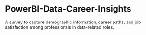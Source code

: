 # PowerBI-Data-Career-Insights
A survey to capture demographic information, career paths, and job satisfaction among professionals in data-related roles.
